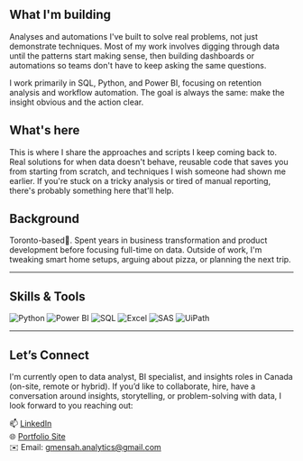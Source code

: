 ## What I'm building

Analyses and automations I've built to solve real problems, not just demonstrate techniques. Most of my work involves digging through data until the patterns start making sense, then building dashboards or automations so teams don't have to keep asking the same questions.

I work primarily in SQL, Python, and Power BI, focusing on retention analysis and workflow automation. The goal is always the same: make the insight obvious and the action clear.

## What's here

This is where I share the approaches and scripts I keep coming back to. Real solutions for when data doesn't behave, reusable code that saves you from starting from scratch, and techniques I wish someone had shown me earlier.
If you're stuck on a tricky analysis or tired of manual reporting, there's probably something here that'll help.

## Background

Toronto-based🍁. Spent years in business transformation and product development before focusing full-time on data. Outside of work, I'm tweaking smart home setups, arguing about pizza, or planning the next trip.

---

## Skills & Tools

![Python](https://img.shields.io/badge/Python-1F3A93?style=for-the-badge&logo=python&logoColor=FFE873)
![Power BI](https://img.shields.io/badge/Power%20BI-4A4A4A?style=for-the-badge&logo=powerbi&logoColor=F2C811)
![SQL](https://img.shields.io/badge/SQL-2C3E50?style=for-the-badge&logo=postgresql&logoColor=white)
![Excel](https://img.shields.io/badge/Excel-2B7A78?style=for-the-badge&logo=microsoft-excel&logoColor=white)
![SAS](https://img.shields.io/badge/SAS-4B6587?style=for-the-badge&logo=sas&logoColor=white)
![UiPath](https://img.shields.io/badge/UiPath-7F4F24?style=for-the-badge&logo=uipath&logoColor=F5F5F5)

---

## Let’s Connect

I'm currently open to data analyst, BI specialist, and insights roles in Canada (on-site, remote or hybrid). If you’d like to collaborate, hire, have a conversation around insights, storytelling, or problem-solving with data, I look forward to you reaching out:

📫 [LinkedIn](https://www.linkedin.com/in/gamalmensah)  
🌐 [Portfolio Site](https://mensahinsights.ca)  
✉️ Email: gmensah.analytics@gmail.com
